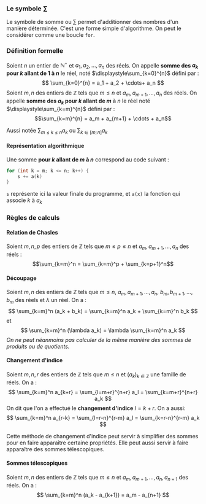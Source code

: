 ### Le symbole $\sum$

Le symbole de somme ou $\sum$ permet d'additionner des nombres d'un manière déterminée. C'est une forme simple d'algorithme. On peut le considérer comme une boucle `for`.

### Définition formelle

Soient $n$ un entier de $\mathbb{N}^{\star}$ et $a_1,a_2,\dots,a_n$ des réels.
On appelle **somme des $a_k$ pour $k$ allant de $1$ à $n$** le réel, noté $\displaystyle\sum_{k=0}^{n}$ défini par :
$$
\sum_{k=0}^{n} = a_1 + a_2 + \cdots+ a_n
$$
Soient $m,n$ des entiers de $\mathbb{Z}$ tels que $m \leq n$ et $a_m,a_{m+1},\dots,a_n$ des réels.
On appelle **somme des $a_k$ pour $k$ allant de $m$** à $n$ le réel noté $\displaystyle\sum_{k=m}^{n}$ défini par :
$$\sum_{k=m}^{n} = a_m + a_{m+1} + \cdots + a_n$$

Aussi notée $\displaystyle\sum_{m \leq k \leq n} a_k$ ou $\displaystyle\sum_{k \in [m;n]} a_k$
#### Représentation algorithmique

Une somme **pour $k$ allant de $m$ à $n$** correspond au code suivant : 
```c
for (int k = m; k <= n; k++) {
	s += a(k)
}
```
`s` représente ici la valeur finale du programme, et `a(x)` la fonction qui associe $k$ à $a_k$ 

### Règles de calculs

#### Relation de Chasles

Soient $m,n,p$ des entiers de $\mathbb{Z}$ tels que $m \leq p \leq n$ et $a_m, a_{m+1},\dots,a_n$ des réels :
$$\sum_{k=m}^n = \sum_{k=m}^p + \sum_{k=p+1}^n$$
#### Découpage

Soient $m,n$ des entiers de $\mathbb{Z}$ tels que $m \leq n$, $a_m,a_{m+1},\dots,a_n$, $b_m,b_{m+1},\dots,b_m$ des réels et $\lambda$ un réel.
On a : 
$$
\sum_{k=m}^n (a_k + b_k) = \sum_{k=m}^n a_k + \sum_{k=m}^n b_k
$$ 
et 
$$
\sum_{k=m}^n (\lambda a_k) = \lambda \sum_{k=m}^n a_k
$$
*On ne peut néanmoins pas calculer de la même manière des sommes de produits ou de quotients.*

#### Changement d'indice

Soient $m,n,r$ des entiers de $\mathbb{Z}$ tels que $m \leq n$ et $(a_k)_{k \in \mathbb{Z}}$ une famille de réels.
On a : 
$$
\sum_{k=m}^n a_{k+r} = \sum_{l=m+r}^{n+r} a_l = \sum_{k=m+r}^{n+r} a_k
$$
On dit que l'on a effectué le **changement d'indice** $l = k + r$. 
On a aussi: 
$$
\sum_{k=m}^n a_{r-k} = \sum_{l=r-n}^{r-m} a_l = \sum_{k=r-n}^{r-m} a_k
$$

Cette méthode de changement d'indice peut servir à simplifier des sommes pour en faire apparaître certaine propriétés.  Elle peut aussi servir à faire apparaître des sommes télescopiques.

#### Sommes télescopiques

Soient $m,n$ des entiers de $\mathbb{Z}$ tels que $m \leq n$ et $a_m,a_{m+1},\dots,a_n,a_{n+1}$ des réels.
On a : 
$$
\sum_{k=m}^n (a_k - a_{k+1})  = a_m - a_{n+1}
$$
